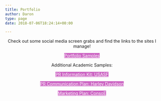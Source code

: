```yaml
---
title: Portfolio
author: Daron
type: page
date: 2018-07-06T18:24:14+00:00

---
```

<p style="text-align: center;">
  Check out some social media screen grabs and find the links to the sites I manage!
</p>

<p style="text-align: center;">
  <a class="fasc-button fasc-size-xlarge fasc-type-glossy fasc-rounded-medium" style="background-color: #cc64c3; color: #ffffff;" target="_blank" rel="noopener" href="http://www.annamaribosko.com/wp-content/uploads/2018/07/Samples2FPortfolio-1.pdf">Portfolio Samples</a>
</p>

<p style="text-align: center;">
  Additional Academic Samples:
</p>

<p style="text-align: center;">
  <a class="fasc-button fasc-size-medium fasc-type-glossy fasc-rounded-medium fasc-ico-before dashicons-menu" style="background-color: #cc64c3; color: #ffffff;" target="_blank" rel="noopener" href="http://www.annamaribosko.com/wp-content/uploads/2018/07/USASFinfokit.zip">PR Information Kit: USASF</a>
</p>

<p style="text-align: center;">
  <a class="fasc-button fasc-size-medium fasc-type-glossy fasc-rounded-medium fasc-ico-before dashicons-menu" style="background-color: #cc64c3; color: #ffffff;" target="_blank" rel="noopener" href="http://www.annamaribosko.com/sample-page/">PR Communication Plan: Harley Davidson</a>
</p>

<p style="text-align: center;">
  <a class="fasc-button fasc-size-medium fasc-type-glossy fasc-rounded-medium fasc-ico-before dashicons-menu" style="background-color: #cc64c3; color: #ffffff;" target="_blank" rel="noopener" href="http://www.annamaribosko.com/wp-content/uploads/2018/07/MarketingPlan-Sample.pdf">Marketing Plan: ConsoE</a>
</p>